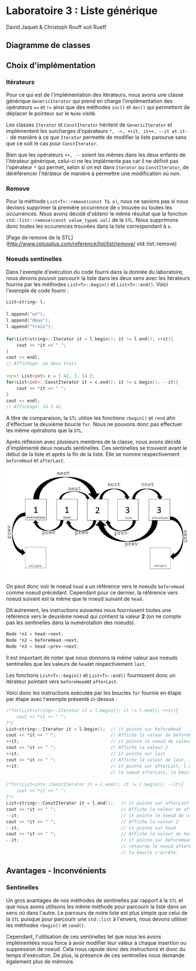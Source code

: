 # Laboratoire 3 : Liste générique

David Jaquet & Christoph Rouff soit Rueff

## Diagramme de classes

## Choix d'implémentation

### Itérateurs

Pour ce qui est de l'implémentation des itérateurs, nous avons une classe générique `GenericIterator` qui prend en charge l'implémentation des opérateurs `==` et `!=` ainsi que des méthodes `inc()` et `dec()` qui permettent de déplacer le pointeur sur le `Node` visité.

Les classes `Iterator` et `ConstIterator` héritent de `GenericIterator` et implémentent les surcharges d'opérateurs `*, ->, ++it, it++, --it et it--` de manière à ce que `Iterator` permette de modifier la liste parourue sans que ce soit le cas pour `ConstIterator`.

Bien que les opérateurs `++, --` soient les mêmes dans les deux enfants de l'itérateur générique, celui-ci ne les implémente pas car il ne définit pas l'opérateur `*` qui permet, selon si on est dans `Iterator` ou `ConstIterator`, de déréférencer l'itérateur de manière à permettre une modification où non.

### Remove

Pour la méthode `List<T>::remove(const T& o)`, nous ne savions pas si nous devions supprimer la première occurrence de `o` trouvée ou toutes les occurrences. Nous avons décidé d'obtenir le même résultat que la fonction `std::list::remove(const value_type& val)`  de la `STL`. Nous supprimons donc toutes les occurences trouvées dans la liste correspondant à `o`.

[Page de remove de la STL](http://www.cplusplus.com/reference/list/list/remove/ std::list::remove)

### Noeuds sentinelles

Dans l'exemple d'exécution du code fourni dans la donnée du laboratoire, nous devons pouvoir parcourir la liste dans les deux sens avec les itérateurs fournis par les méthodes `List<T>::begin()` et `List<T>::end()`. Voici l'exemple de code fourni :

```c++
List<string> l;

l.append("un");
l.append("deux");
l.append("trois");

for(List<string>::Iterator it = l.begin(); it != l.end(); ++it){
    cout << *it << " ";
}
cout << endl;
// Affichage: un deux trois

const List<int> c = { 42, 3, 14 };
for(List<int>::ConstIterator it = c.end(); it != c.begin(); --it){
    cout << *it << " ";
}
cout << endl;
// Affichage: 14 3 42
```

A titre de comparaison, la `STL` utilise les fonctions `rbegin()` et `rend` afin d'effectuer la deuxième boucle `for`. Nous ne pouvons donc pas effectuer les même opérations que la `STL`.

Après réflexion avec plusieurs membres de la classe, nous avons décidé d'implémenté deux noeuds sentinelles. Ces sentinelles se trouvent avant le début de la liste et après la fin de la liste. Elle se nomme respectivement `beforeHead` et `afterLast`.

![Schéma des sentinelles](SchemaSentinelle.jpg)

On peut donc voir le noeud `head` a un référence vers le noeuds `beforeHead` comme noeud précédant. Cependant pour ce dernier, la référence vers noeud suivant est la même que le noeud suivant de `head`.

Dit autrement, les instructions suivantes nous fournissent toutes une référence vers le deuxième noeud qui contient la valeur **2** (on ne compte pas les sentinelles dans la numérotation des noeuds). 

```c++
Node *n1 = head->next;
Node *n2 = beforeHead->next;
Node *n3 = head->prev->next;
```

Il est important de noter que nous donnons la même valeur aux noeuds sentinelles que les valeurs de `head`et respectivement `last`.

Les fonctions `List<T>::begin()` et `List<T>::end()` fournissent donc un itérateur pointant vers `beforeHead`et `afterLast`.

Voici donc les instructions exécutée par les boucles `for` fournie en étape par étape avec l'exemple présenté ci-dessus :

```c++
/*for(List<string>::Iterator it = l.begin(); it != l.end(); ++it){
    cout << *it << " ";
}*/
List<string>::Iterator it = l.begin();	// it pointe sur beforeHead
cout << *it << " ";						// Affiche la valeur de beforeHead, 1
++it;									// it pointe le noeud de valeur 2
cout << *it << " ";						// Affiche la valeur 2
++it;									// it pointe sur last
cout << *it << " ";						// Affiche la valeur de last, 3
++it;									// it pointe sur afterLast, l.end() retourne
										// le noeud afterLast, la boucle s'arrête.

/*for(List<int>::ConstIterator it = c.end(); it != c.begin(); --it){
    cout << *it << " ";
}*/
List<string>::ConstIterator it = l.end();	// it pointe sur afterLast
cout << *it << " ";							// Affiche la valeur de afterLast, 3
--it;										// it pointe le noeud de valeur 2
cout << *it << " ";							// Affiche la valeur 2
--it;										// it pointe sur head
cout << *it << " ";							// Affiche la valeur de head, 1
--it;										// it pointe sur beforeHead, l.begin()
											// retourne le noeud afterLast,
											// la boucle s'arrête.
```

## Avantages - Inconvénients

### Sentinelles

Un gros avantages de nos méthodes de sentinelles par rapport à la `STL` et que nous avons utilisons les même méthode pour parcourir la liste dans un sens où dans l'autre. Le parcours de notre liste est plus simple que celui de la `STL` puisque pour parcourir une `std::list` à l'envers, nous devons utiliser les méthodes `rbegin()` et `rend()`.

Cependant, l'utilisation de ces sentinelles tel que nous les avons implémentées nous force à avoir modifier leur valeur à chaque insertion ou suppression de noeud. Cela nous rajoute donc des instructions et donc du temps d'exécution. De plus, la présence de ces sentinelles nous demande également plus de mémoire.